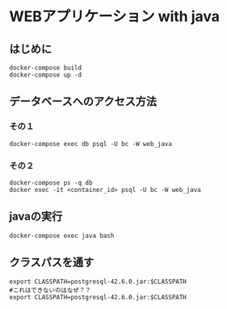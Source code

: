 # WEBアプリケーション with java
## はじめに
    docker-compose build
    docker-compose up -d
## データベースへのアクセス方法
### その１
    docker-compose exec db psql -U bc -W web_java
### その２
    docker-compose ps -q db
    docker exec -it <container_id> psql -U bc -W web_java
## javaの実行
    docker-compose exec java bash
## クラスパスを通す
    export CLASSPATH=postgresql-42.6.0.jar:$CLASSPATH
    #これはできないのはなぜ？？
    export CLASSPATH=postgresql-42.6.0.jar:$CLASSPATH